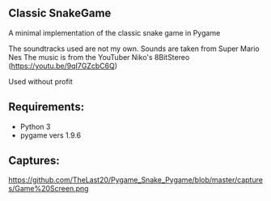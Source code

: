 ## Classic SnakeGame

A minimal implementation of the classic snake game in Pygame

The soundtracks used are not my own.
Sounds are taken from Super Mario Nes
The music is from the YouTuber Niko's 8BitStereo
(https://youtu.be/9qI7GZcbC6Q)

Used without profit

## Requirements:
- Python 3
- pygame vers 1.9.6

## Captures:
https://github.com/TheLast20/Pygame_Snake_Pygame/blob/master/captures/Game%20Screen.png
